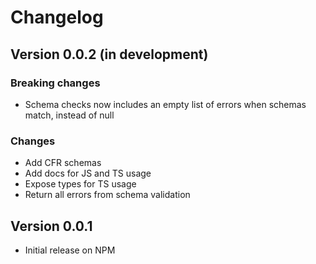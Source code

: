 # Changelog

## Version 0.0.2 (in development)

### Breaking changes

- Schema checks now includes an empty list of errors when schemas match, instead of null

### Changes

- Add CFR schemas
- Add docs for JS and TS usage
- Expose types for TS usage
- Return all errors from schema validation

## Version 0.0.1

- Initial release on NPM
